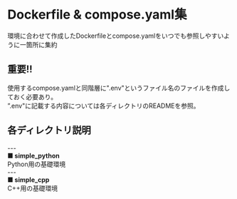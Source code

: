 # Dockerfile & compose.yaml集
環境に合わせて作成したDockerfileとcompose.yamlをいつでも参照しやすいように一箇所に集約

## 重要!!
使用するcompose.yamlと同階層に".env"というファイル名のファイルを作成しておく必要あり。<br>
”.env"に記載する内容については各ディレクトリのREADMEを参照。<br>

## 各ディレクトリ説明
--- <br>
**■ simple_python** <br>
Python用の基礎環境 <br>
--- <br>
**■ simple_cpp** <br>
C++用の基礎環境